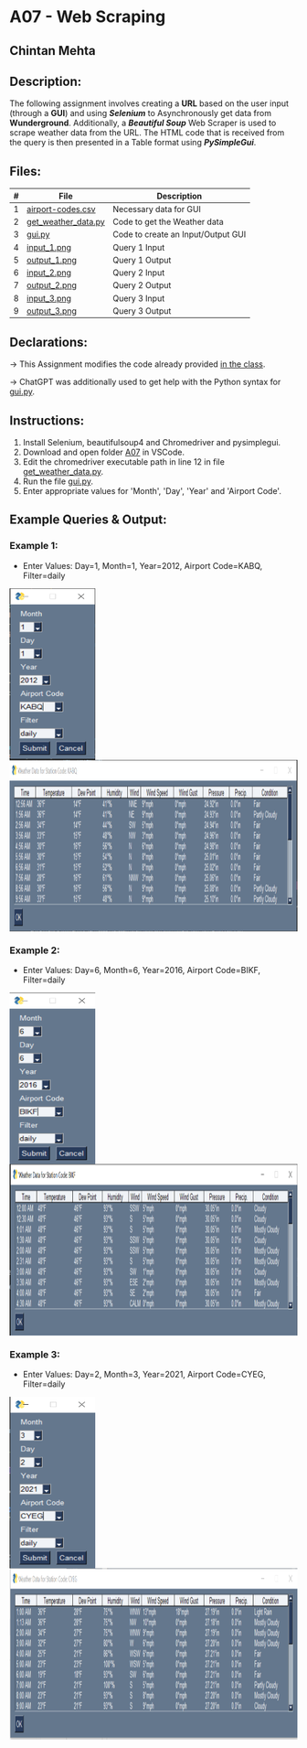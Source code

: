 # A07 - Web Scraping
## Chintan Mehta

## Description:
The following assignment involves creating a **URL** based on the user input (through a **GUI**) and using **_Selenium_** to Asynchronously get data from **Wunderground**. Additionally, a **_Beautiful Soup_** Web Scraper is used to scrape weather data from the URL. The HTML code that is received from the query is then presented in a Table format using **_PySimpleGui_**.


## Files:

|   #   | File     | Description                                      |
| :---: | -------- | ------------------------------------------------ |
|   1   | [airport-codes.csv](https://github.com/chill-chin/4883-Software-Tools/blob/main/Assignments/A07/airport-codes.csv) | Necessary data for GUI |
|   2   | [get_weather_data.py](https://github.com/chill-chin/4883-Software-Tools/blob/main/Assignments/A07/get_weather_data.py) | Code to get the Weather data  |
|   3   | [gui.py](https://github.com/chill-chin/4883-Software-Tools/blob/main/Assignments/A07/gui.py) | Code to create an Input/Output GUI |
|   4   | [input_1.png](https://github.com/chill-chin/4883-Software-Tools/blob/main/Assignments/A07/input_1.png) | Query 1 Input |
|   5   | [output_1.png](https://github.com/chill-chin/4883-Software-Tools/blob/main/Assignments/A07/output_1.png) | Query 1 Output |
|   6   | [input_2.png](https://github.com/chill-chin/4883-Software-Tools/blob/main/Assignments/A07/input_2.png) | Query 2 Input |
|   7   | [output_2.png](https://github.com/chill-chin/4883-Software-Tools/blob/main/Assignments/A07/output_2.png) | Query 2 Output |
|   8   | [input_3.png](https://github.com/chill-chin/4883-Software-Tools/blob/main/Assignments/A07/input_3.png) | Query 3 Input |
|   9   | [output_3.png](https://github.com/chill-chin/4883-Software-Tools/blob/main/Assignments/A07/output_3.png) | Query 3 Output |
## Declarations:
-> This Assignment modifies the code already provided [in the class](https://github.com/rugbyprof/4883-Software-Tools/tree/master/Assignments/A07).

-> ChatGPT was additionally used to get help with the Python syntax for [gui.py](https://github.com/chill-chin/4883-Software-Tools/blob/main/Assignments/A07/gui.py).

## Instructions:
1. Install Selenium, beautifulsoup4 and Chromedriver and pysimplegui.
2. Download and open folder [A07](https://github.com/chill-chin/4883-Software-Tools/tree/main/Assignments/A07) in VSCode.
4. Edit the chromedriver executable path in line 12 in file [get_weather_data.py](https://github.com/chill-chin/4883-Software-Tools/blob/main/Assignments/A07/get_weather_data.py).
5. Run the file [gui.py](https://github.com/chill-chin/4883-Software-Tools/blob/main/Assignments/A07/gui.py).
6. Enter appropriate values for 'Month', 'Day', 'Year' and 'Airport Code'.

## Example Queries & Output:

### Example 1:
- Enter Values: Day=1, Month=1, Year=2012, Airport Code=KABQ, Filter=daily

<img align="left" width="150" height="300" src="https://github.com/chill-chin/4883-Software-Tools/blob/main/Assignments/A07/input_1.png">
<img align="center" width="800" height="300" src="https://github.com/chill-chin/4883-Software-Tools/blob/main/Assignments/A07/output_1.png">

### Example 2:
- Enter Values: Day=6, Month=6, Year=2016, Airport Code=BIKF, Filter=daily

<img align="left" width="150" height="300" src="https://github.com/chill-chin/4883-Software-Tools/blob/main/Assignments/A07/input_2.png">
<img align="center" width="800" height="300" src="https://github.com/chill-chin/4883-Software-Tools/blob/main/Assignments/A07/output_2.png">

### Example 3:
- Enter Values: Day=2, Month=3, Year=2021, Airport Code=CYEG, Filter=daily

<img align="left" width="150" height="300" src="https://github.com/chill-chin/4883-Software-Tools/blob/main/Assignments/A07/input_3.png">
<img align="center" width="800" height="300" src="https://github.com/chill-chin/4883-Software-Tools/blob/main/Assignments/A07/output_3.png">

